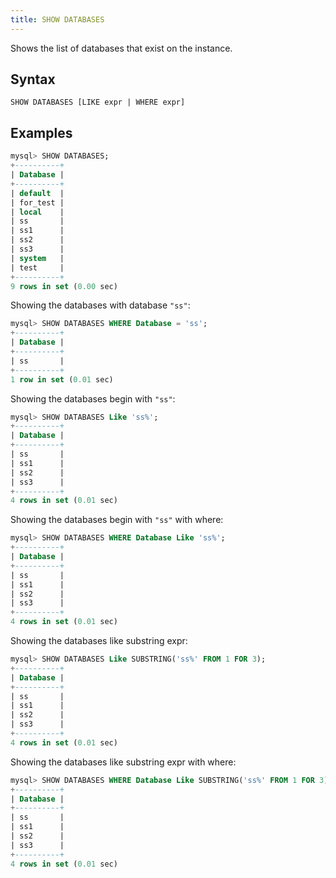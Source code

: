 ```yaml
---
title: SHOW DATABASES
---
```


Shows the list of databases that exist on the instance.

## Syntax

```
SHOW DATABASES [LIKE expr | WHERE expr]
```

## Examples
```sql
mysql> SHOW DATABASES;
+----------+
| Database |
+----------+
| default  |
| for_test |
| local    |
| ss       |
| ss1      |
| ss2      |
| ss3      |
| system   |
| test     |
+----------+
9 rows in set (0.00 sec)
```

Showing the databases with database `"ss"`:
```sql
mysql> SHOW DATABASES WHERE Database = 'ss';
+----------+
| Database |
+----------+
| ss       |
+----------+
1 row in set (0.01 sec)
```

Showing the databases begin with `"ss"`:
```sql
mysql> SHOW DATABASES Like 'ss%';
+----------+
| Database |
+----------+
| ss       |
| ss1      |
| ss2      |
| ss3      |
+----------+
4 rows in set (0.01 sec)
```

Showing the databases begin with `"ss"` with where:
```sql
mysql> SHOW DATABASES WHERE Database Like 'ss%';
+----------+
| Database |
+----------+
| ss       |
| ss1      |
| ss2      |
| ss3      |
+----------+
4 rows in set (0.01 sec)
```

Showing the databases like substring expr:
```sql
mysql> SHOW DATABASES Like SUBSTRING('ss%' FROM 1 FOR 3);
+----------+
| Database |
+----------+
| ss       |
| ss1      |
| ss2      |
| ss3      |
+----------+
4 rows in set (0.01 sec)
```

Showing the databases like substring expr with where:
```sql
mysql> SHOW DATABASES WHERE Database Like SUBSTRING('ss%' FROM 1 FOR 3);
+----------+
| Database |
+----------+
| ss       |
| ss1      |
| ss2      |
| ss3      |
+----------+
4 rows in set (0.01 sec)
```
